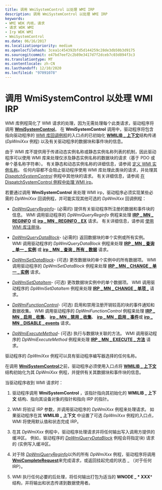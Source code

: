```yaml
---
title: 调用 WmiSystemControl 以处理 WMI IRP
description: 调用 WmiSystemControl 以处理 WMI IRP
keywords:
- WMI WDK 内核，请求
- 请求 WDK WMI
- Irp WDK WMI
- WmiSystemControl
ms.date: 06/16/2017
ms.localizationpriority: medium
ms.openlocfilehash: 3cea1c454392bfd5d144259c28de3db50b3d9175
ms.sourcegitcommit: e47bd7eef2c2b89e3417d7f2dceb7c03d894f3c3
ms.translationtype: MT
ms.contentlocale: zh-CN
ms.lasthandoff: 12/10/2020
ms.locfileid: "97091078"
---
```

# <a name="calling-wmisystemcontrol-to-handle-wmi-irps"></a>调用 WmiSystemControl 以处理 WMI IRP





WMI 库例程简化了 WMI 请求的处理，因为无需处理每个此类请求，驱动程序将调用 [**WmiSystemControl**](/windows-hardware/drivers/ddi/wmilib/nf-wmilib-wmisystemcontrol)。 在 **WmiSystemControl** 调用中，驱动程序将包含指向驱动程序的 [WMI 库回调例程](/windows-hardware/drivers/ddi/wmilib)的入口点的已初始化 [**WMILIB \_ 上下文**](/windows-hardware/drivers/ddi/wmilib/ns-wmilib-_wmilib_context)结构传递 (*DpWmiXxx* 例程) 以及有关驱动程序的数据块和事件块的信息。

由于 WMI 库不提供用于传递动态实例名称或静态实例名称列表的机制，因此驱动程序可以使用 WMI 库来处理仅涉及静态实例名称的数据块的请求（基于 PDO 或单个基名称字符串）。 有关静态和动态实例名称的详细信息，请参阅 [定义 WMI 实例名称](defining-wmi-instance-names.md)。 任何内容都不会阻止驱动程序使用 WMI 库处理此类块的请求，并处理其 [*DispatchSystemControl*](/windows-hardware/drivers/ddi/wdm/nc-wdm-driver_dispatch) 例程中其他块的请求。 有关详细信息，请参阅 [在 DispatchSystemControl 例程中处理 WMI irp](processing-wmi-irps-in-a-dispatchsystemcontrol-routine.md)。

若要通过调用 **WmiSystemControl** 来处理 WMI irp，驱动程序必须实现某些必需的 *DpWmiXxx* 回调例程，并可能实现其他可选的 *DpWmiXxx* 回调例程：

-   [*DpWmiQueryReginfo*](/windows-hardware/drivers/ddi/wmilib/nc-wmilib-wmi_query_reginfo_callback)- (必需的) 提供有关驱动程序所注册的数据和事件块的信息。 WMI 调用驱动程序的 *DpWmiQueryReginfo* 例程来处理 [**IRP \_ MN \_ REGINFO**](./irp-mn-reginfo.md) 或 [**irp \_ MN \_ REGINFO \_ EX**](./irp-mn-reginfo-ex.md) 请求。 有关详细信息，请参阅 [使用 WMI 库注册块](using-the-wmi-library-to-register-blocks.md)。

-   [*DpWmiQueryDataBlock*](/windows-hardware/drivers/ddi/wmilib/nc-wmilib-wmi_query_datablock_callback)- (必需的) 返回数据块的单个实例或所有实例。 WMI 调用驱动程序的 *DpWmiQueryDataBlock* 例程来处理 [**IRP \_ MN \_ 查询 \_ 单一 \_ 实例**](./irp-mn-query-single-instance.md) 或 [**irp \_ MN \_ 查询 \_ 所有 \_ 数据**](./irp-mn-query-all-data.md) 请求。

-   [*DpWmiSetDataBlock*](/windows-hardware/drivers/ddi/wmilib/nc-wmilib-wmi_set_datablock_callback)- (可选) 更改数据块的单个实例中的所有数据项。 WMI 调用驱动程序的 *DpWmiSetDataBlock* 例程来处理 [**IRP \_ MN \_ CHANGE \_ 单一 \_ 实例**](./irp-mn-change-single-instance.md) 请求。

-   [*DpWmiSetDataItem*](/windows-hardware/drivers/ddi/wmilib/nc-wmilib-wmi_set_dataitem_callback)- (可选) 更改数据块实例中的单个数据项。 WMI 调用驱动程序的 *DpWmiSetDataItem* 例程来处理 [**IRP \_ MN \_ CHANGE \_ 单项 \_**](./irp-mn-change-single-item.md) 请求。

-   [*DpWmiFunctionControl*](/windows-hardware/drivers/ddi/wmilib/nc-wmilib-wmi_function_control_callback)- (可选) 启用和禁用注册开销较高的块的事件通知和数据收集。 WMI 调用驱动程序的 *DpWmiFunctionControl* 例程来处理 [**IRP \_ MN \_ 启用 \_ 收集**](./irp-mn-enable-collection.md)、 [**irp \_ MN \_ 禁用 \_ 收集**](./irp-mn-disable-collection.md)、 [**irp \_ MN \_ 启用 \_ 事件**](./irp-mn-enable-events.md)或 [**irp \_ MN \_ DISABLE \_ events**](./irp-mn-disable-events.md) 请求。

-   [*DpWmiExecuteMethod*](/windows-hardware/drivers/ddi/wmilib/nc-wmilib-wmi_execute_method_callback)- (可选) 执行与数据块关联的方法。 WMI 调用驱动程序的 *DpWmiExecuteMethod* 例程来处理 [**IRP \_ MN \_ EXECUTE \_ 方法**](./irp-mn-execute-method.md) 请求。

驱动程序的 *DpWmiXxx* 例程可以具有驱动程序编写器选择的任何名称。

在调用 [**WmiSystemControl**](/windows-hardware/drivers/ddi/wmilib/nf-wmilib-wmisystemcontrol)之前，驱动程序必须使用入口点将 [**WMILIB \_ 上下文**](/windows-hardware/drivers/ddi/wmilib/ns-wmilib-_wmilib_context) 结构初始化为其 *DpWmiXxx* 例程，并提供有关其数据块和事件块的信息。

当驱动程序收到 WMI 请求时：

1. 驱动程序调用 **WmiSystemControl** ，该指针指向其初始化的 **WMILIB \_ 上下文** 结构、指向其设备对象的指针和指向 IRP 的指针。

2. WMI 将验证 IRP 参数，并调用驱动程序的 *DpWmiXxx* 例程来处理请求。 如果驱动程序在其 **WMILIB \_ 上下文** 中设置了可选 *DpWmiXxx* 例程的入口点，WMI 将使用默认值和状态完成 IRP。

3. 在其 *DpWmiXxx* 例程中，驱动程序处理请求并将任何输出写入调用方提供的缓冲区。 例如，驱动程序的 [*DpWmiQueryDataBlock*](/windows-hardware/drivers/ddi/wmilib/nc-wmilib-wmi_query_datablock_callback) 例程会将指定块) 请求的 (实例写入缓冲区。

4. 对于除 [*DpWmiQueryReginfo*](/windows-hardware/drivers/ddi/wmilib/nc-wmilib-wmi_query_reginfo_callback)以外的所有 *DpWmiXxx* 例程，驱动程序将调用 [**WmiCompleteRequest**](/windows-hardware/drivers/ddi/wmilib/nf-wmilib-wmicompleterequest)来完成请求，或返回挂起完成的状态 \_ （对于任何 IRP）。

5. WMI 执行任何必要的后处理，将任何输出打包为适当的 **WNODE \_ * XXX*** 结构，并将输出和状态传递到数据使用者。

 

